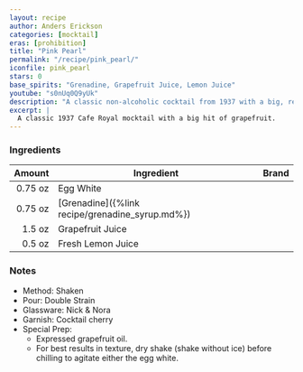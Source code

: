 ```yaml
---
layout: recipe
author: Anders Erickson
categories: [mocktail]
eras: [prohibition]
title: "Pink Pearl"
permalink: "/recipe/pink_pearl/"
iconfile: pink_pearl
stars: 0
base_spirits: "Grenadine, Grapefruit Juice, Lemon Juice"
youtube: "s0nUq0Q9yUk"
description: "A classic non-alcoholic cocktail from 1937 with a big, refreshing hit of grapefruit."
excerpt: |
  A classic 1937 Cafe Royal mocktail with a big hit of grapefruit.
---
```


### Ingredients

|  Amount | Ingredient                                      | Brand |
| ------: | ----------------------------------------------- | ----- |
| 0.75 oz | Egg White                                       |
| 0.75 oz | [Grenadine]({%link recipe/grenadine_syrup.md%}) |
|  1.5 oz | Grapefruit Juice                                |
|  0.5 oz | Fresh Lemon Juice                               |

### Notes

- Method: Shaken
- Pour: Double Strain
- Glassware: Nick &amp; Nora
- Garnish: Cocktail cherry
- Special Prep:
  - Expressed grapefruit oil.
  - For best results in texture, dry shake (shake without ice) before chilling to agitate either the egg white.
